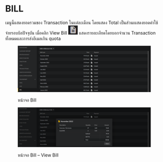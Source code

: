 # BILL

เมนูนี้แสดงยอดรวมของ Transaction ในแต่ละเดือน โดยแสดง Total เป็นส่วนเแสดงยอดค่าใช้จ่ายรอบบิลปัจจุบัน เมื่อคลิก View Bill ![](<../.gitbook/assets/image (82).png>) แสดงรายละเอียดโดยบอกจำนวน Transaction ทั้งหมดและการส่งอีเมลเกิน quota

<figure><img src="../.gitbook/assets/image (40).png" alt=""><figcaption><p>หน้าจอ Bill</p></figcaption></figure>

<figure><img src="../.gitbook/assets/image (51).png" alt=""><figcaption><p>หน้าจอ Bill – View Bill</p></figcaption></figure>
